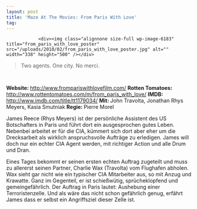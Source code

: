 ```yaml
---
layout: post
title: 'Maze At The Movies: From Paris With Love'
tag: 
---
```



                <div><img class="alignnone size-full wp-image-6183" title="from_paris_with_love_poster" src="/uploads/2010/02/from_paris_with_love_poster.jpg" alt="" width="338" height="500" /></div>
<blockquote>
<div>Two agents. One city. No merci.</div></blockquote>
<img class="alignnone size-full wp-image-5898" title="movie_review_4stars" src="/uploads/2010/02/movie_review_4stars.png" alt="" width="75" height="15" />
<p><strong> Website: </strong> <a href="http://www.frompariswithlovefilm.com/"><a href="http://www.frompariswithlovefilm.com/">http://www.frompariswithlovefilm.com/</a></a>
<strong>Rotten Tomatoes: </strong><a href="http://www.rottentomatoes.com/m/from_paris_with_love/"> <a href="http://www.rottentomatoes.com/m/from_paris_with_love/">http://www.rottentomatoes.com/m/from_paris_with_love/</a></a>
<strong>IMDB: </strong><a href="http://www.imdb.com/title/tt1179034/"> <a href="http://www.imdb.com/title/tt1179034/">http://www.imdb.com/title/tt1179034/</a></a>
<strong>Mit: </strong> John Travolta, Jonathan Rhys Meyers, Kasia Smutniak
<strong>Regie: </strong>Pierre Morel</p>
<p>James Reece (Rhys Meyers) ist der persönliche Assistent des US Botschafters in Paris und führt dort ein ausgesprochen gutes Leben. Nebenbei arbeitet er für die CIA, kümmert sich dort aber eher um die Drecksarbeit als wirklich anspruchsvolle Aufträge zu erledigen. James will doch nur ein echter CIA Agent werden, mit richtiger Action und alle Drum und Dran.</p>
<p>Eines Tages bekommt er seinen ersten echten Auftrag zugeteilt und muss zu allererst seinen Partner, Charlie Wax (Travolta) vom Flughafen abholen. Wax sieht gar nicht wie ein typischer CIA Mitarbeiter aus, so mit Anzug und Krawatte. Ganz im Gegenteil, er ist schießwütig, sprücheklopfend und gemeingefährlich. Der Auftrag in Paris lautet: Aushebung einer Terroristenzelle. Und als wäre das nicht schon gefährlich genug, erfährt James dass er selbst ein Angriffsziel dieser Zelle ist.</p>
            
